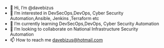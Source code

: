 - 👋 Hi, I’m @davebizus
- 👀 I’m interested in DevSecOps,DevOps, Cyber Security Automation,Ansible, Jenkins ,Terraform etc
- 🌱 I’m currently learning DevSecOps,DevOps, Cyber Security Automation
- 💞️ I’m looking to collaborate on National Infrastructure Security Automation
- 📫 How to reach me davebizus@hotmail.com

<!---
davebizus/davebizus is a ✨ special ✨ repository because its `README.md` (this file) appears on your GitHub profile.
You can click the Preview link to take a look at your changes.
--->
